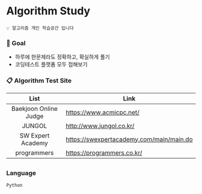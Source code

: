 # Algorithm Study 
```
💡 알고리즘 개인 학습공간 입니다
```

### &#128640; Goal
- 하루에 한문제라도 정확하고, 확실하게 풀기
- 코딩테스트 플랫폼 모두 접해보기 

### &#128203; Algorithm Test Site

|         List          | Link                                       | 
| :-------------------: | ------------------------------------------ |    
| Baekjoon Online Judge | https://www.acmicpc.net/                   | 
|       JUNGOL          | http://www.jungol.co.kr/                   |   
|   SW Expert Academy   | https://swexpertacademy.com/main/main.do   |  
|   programmers   | https://programmers.co.kr/   |  

##
### Language

`Python`
